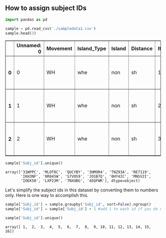 ## How to assign subject IDs


```python
import pandas as pd
```


```python
sample = pd.read_csv('./sampledata1.csv')
sample.head(3)
```




<div>
<style scoped>
    .dataframe tbody tr th:only-of-type {
        vertical-align: middle;
    }

    .dataframe tbody tr th {
        vertical-align: top;
    }

    .dataframe thead th {
        text-align: right;
    }
</style>
<table border="1" class="dataframe">
  <thead>
    <tr style="text-align: right;">
      <th></th>
      <th>Unnamed: 0</th>
      <th>Movement</th>
      <th>Island_Type</th>
      <th>Island</th>
      <th>Distance</th>
      <th>Item</th>
      <th>Sentence</th>
      <th>Subj_id</th>
      <th>List</th>
      <th>Score</th>
    </tr>
  </thead>
  <tbody>
    <tr>
      <th>0</th>
      <td>0</td>
      <td>WH</td>
      <td>whe</td>
      <td>non</td>
      <td>sh</td>
      <td>1</td>
      <td>Who thinks that Paul stole the necklace?</td>
      <td>31WPPC</td>
      <td>1</td>
      <td>6</td>
    </tr>
    <tr>
      <th>1</th>
      <td>1</td>
      <td>WH</td>
      <td>whe</td>
      <td>non</td>
      <td>sh</td>
      <td>2</td>
      <td>Who thinks that Matt chased the bus?</td>
      <td>31WPPC</td>
      <td>1</td>
      <td>2</td>
    </tr>
    <tr>
      <th>2</th>
      <td>2</td>
      <td>WH</td>
      <td>whe</td>
      <td>non</td>
      <td>sh</td>
      <td>3</td>
      <td>Who thinks that Tom sold the television?</td>
      <td>31WPPC</td>
      <td>1</td>
      <td>3</td>
    </tr>
  </tbody>
</table>
</div>




```python
sample['Subj_id'].unique()
```




    array(['31WPPC', 'MLOT0C', 'QUCYBY', '3HM9R4', 'TNZ93A', 'RE7119',
           'IKH3NF', '0R04SW', 'S7VOS9', 'JO1B7Q', '0HY4IC', 'MNSV2I',
           'IOEK50', 'LXP23M', '7NXUBG', '4EQFWR'], dtype=object)



Let's simplify the subject ids in this dataset by converting them to numbers only. Here is one way to accomplish this.


```python
sample['Subj_id'] = sample.groupby('Subj_id', sort=False).ngroup()
sample['Subj_id'] = sample['Subj_id'] + 1 #add 1 to each id if you do not want the first id to be 0
```


```python
sample['Subj_id'].unique()
```




    array([ 1,  2,  3,  4,  5,  6,  7,  8,  9, 10, 11, 12, 13, 14, 15, 16])


